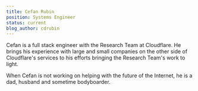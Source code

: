 ```yaml
---
title: Cefan Rubin
position: Systems Engineer
status: current
blog_author: cdrubin
---
```


Cefan is a full stack engineer with the Research Team at Cloudflare. He brings his experience with large and small companies on the other side of Cloudflare's services to his efforts bringing the Research Team's work to light.

When Cefan is not working on helping with the future of the Internet, he is a dad, husband and sometime bodyboarder.

